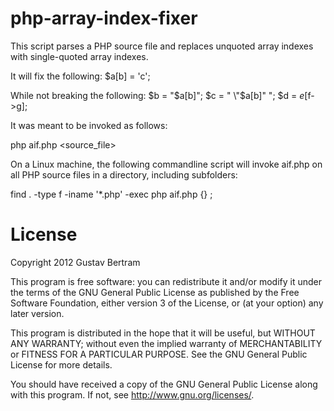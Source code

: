 php-array-index-fixer
=====================

This script parses a PHP source file and replaces unquoted 
array indexes with single-quoted array indexes.

It will fix the following:
 $a[b] = 'c';

While not breaking the following:
 $b = "$a[b]";
 $c = " \"$a[b]\" ";
 $d = $e[$f->g];

It was meant to be invoked as follows:

 php aif.php <source_file>

On a Linux machine, the following commandline script
will invoke aif.php on all PHP source files in a
directory, including subfolders:

 find . -type f -iname '*.php' -exec php aif.php {} \;

License
=======

Copyright 2012 Gustav Bertram

This program is free software: you can redistribute it and/or modify
it under the terms of the GNU General Public License as published by
the Free Software Foundation, either version 3 of the License, or
(at your option) any later version.

This program is distributed in the hope that it will be useful,
but WITHOUT ANY WARRANTY; without even the implied warranty of
MERCHANTABILITY or FITNESS FOR A PARTICULAR PURPOSE.  See the
GNU General Public License for more details.

You should have received a copy of the GNU General Public License
along with this program.  If not, see <http://www.gnu.org/licenses/>.
